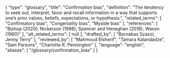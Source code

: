 {
    "type": "glossary",
    "title": "Confirmation bias",
    "definition": "The tendency to seek out, interpret, favor and recall information in a way that supports one’s prior values, beliefs, expectations, or hypothesis.",
    "related_terms": [
        "Confirmatory bias",
        "Congeniality bias",
        "Myside bias"
    ],
    "references": [
        "Bishop (2020); Nickerson (1998); Spencer and Heneghan (2018); Wason (1960)"
    ],
    "alt_related_terms": [
        null
    ],
    "drafted_by": [
        "Barnabas Szaszi; Jenny Terry"
    ],
    "reviewed_by": [
        "Mahmoud Elsherif",
        "Tamara Kalandadze",
        "Sam Parsons",
        "Charlotte R. Pennington"
    ],
    "language": "english",
    "aliases": [
        "/glossary/confirmation_bias"
    ]
}
